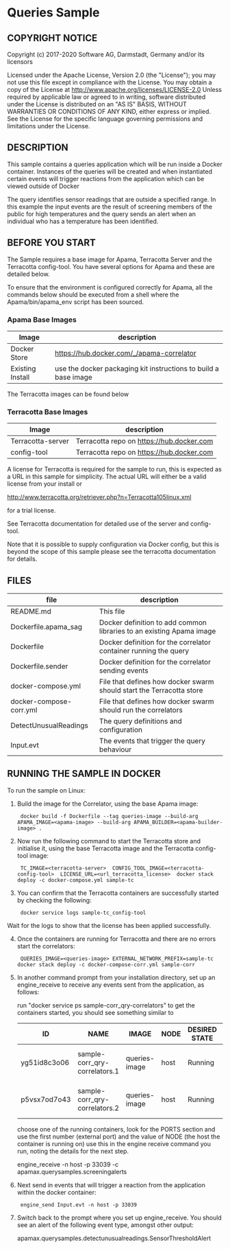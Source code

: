# Queries Sample

## COPYRIGHT NOTICE

Copyright (c) 2017-2020 Software AG, Darmstadt, Germany and/or its licensors

Licensed under the Apache License, Version 2.0 (the "License"); you may not use this 
file except in compliance with the License. You may obtain a copy of the License at
http://www.apache.org/licenses/LICENSE-2.0
Unless required by applicable law or agreed to in writing, software distributed under the
License is distributed on an "AS IS" BASIS, WITHOUT WARRANTIES OR CONDITIONS OF ANY KIND, 
either express or implied. 
See the License for the specific language governing permissions and limitations under the License.


## DESCRIPTION

This sample contains a queries application which will be run inside a 
Docker container. Instances of the queries will be created 
and when instantiated certain events will trigger reactions from the 
application which can be viewed outside of Docker 

The query identifies sensor readings that are outside a
specified range. In this example the input events are the
result of screening members of the public for high temperatures
and the query sends an alert when an individual who has a
temperature has been identified.

## BEFORE YOU START 

The Sample requires a base image for Apama, Terracotta Server and the Terracotta 
config-tool. You have several options for Apama and these are detailed below.

To ensure that the environment is configured correctly for Apama, all the 
commands below should be executed from a shell where the Apama/bin/apama_env 
script has been sourced.

### Apama Base Images
| Image                     |description                                                         |
|---------------------------|--------------------------------------------------------------------|
|Docker Store               | https://hub.docker.com/_/apama-correlator                   |
|Existing Install           | use the docker packaging kit instructions to build a base image    |

The Terracotta images can be found below 

### Terracotta Base Images
| Image                     |description                                                         |
|---------------------------|--------------------------------------------------------------------|
|Terracotta-server          | Terracotta repo on https://hub.docker.com                        |
|config-tool                | Terracotta repo on https://hub.docker.com                        |

A license for Terracotta is required for the sample to run, this is expected as a URL in this 
sample for simplicity. The actual URL will either be a valid license from your install or 

http://www.terracotta.org/retriever.php?n=Terracotta105linux.xml

for a trial license. 

See Terracotta documentation for detailed use of the server and config-tool.

Note that it is possible to supply configuration via Docker config, 
but this is beyond the scope of this sample please see the terracotta documentation for details.


## FILES
| file                      |description                                                         |
|---------------------------|--------------------------------------------------------------------|
|README.md                  |This file                                                           |
|Dockerfile.apama_sag       |Docker definition to add common libraries to an existing Apama image|
|Dockerfile                 |Docker definition for the correlator container running the query    |
|Dockerfile.sender          |Docker definition for the correlator  sending events                |
|docker-compose.yml         |File that defines how docker swarm should start the Terracotta store|
|docker-compose-corr.yml    |File that defines how docker swarm should run the correlators       |
|DetectUnusualReadings      |The query definitions and configuration                             |
|Input.evt                  |The events that trigger the query behaviour                         |


## RUNNING THE SAMPLE IN DOCKER

To run the sample on Linux:

1. Build the image for the Correlator, using the base Apama image:

        docker build -f Dockerfile --tag queries-image --build-arg APAMA_IMAGE=<apama-image> --build-arg APAMA_BUILDER=<apama-builder-image> .
 
2. Now run the following command to start the Terracotta store and initialise it, using the base Terracotta image and the Terracotta config-tool image:
    
        TC_IMAGE=<terracotta-server>  CONFIG_TOOL_IMAGE=<terracotta-config-tool>  LICENSE_URL=<url_terracotta_license>  docker stack deploy -c docker-compose.yml sample-tc
   
3. You can confirm that the Terracotta containers are successfully started by checking the following:
 
        docker service logs sample-tc_config-tool 

Wait for the logs to show that the license has been applied successfully.

4. Once the containers are running for Terracotta and there are no errors start the correlators:
 
        QUERIES_IMAGE=<queries-image> EXTERNAL_NETWORK_PREFIX=sample-tc docker stack deploy -c docker-compose-corr.yml sample-corr

5. In another command prompt from your installation directory, set up an engine_receive to receive any events sent from the application, as follows:

    run "docker service ps sample-corr_qry-correlators" to get the containers started, you should see something similar to 
    
    |ID          |NAME                         |IMAGE        |NODE| DESIRED STATE|CURRENT STATE         | ERROR| PORTS|
    |---         |---                          |---          |--- |---           |---                   |---   |---   |
    |yg51id8c3o06|sample-corr_qry-correlators.1|queries-image|host|Running       |Running 46 seconds ago|      |*:33039->15903/tcp|
    |p5vsx7od7o43|sample-corr_qry-correlators.2|queries-image|host|Running       |Running 46 seconds ago|      |*:33038->15903/tcp|

    choose one of the running containers, look for the PORTS section and use the first number (external port) and 
    the value of NODE (the host the container is running on) use this in the engine receive command you run, noting 
    the details for the next step.

    engine_receive -n host -p 33039 -c apamax.querysamples.screeningalerts

6. Next send in events that will trigger a reaction from the application within the docker container:

        engine_send Input.evt -n host -p 33039

7. Switch back to the prompt where you set up engine_receive. You should see an alert of the following event type, 
amongst other output:

    apamax.querysamples.detectunusualreadings.SensorThresholdAlert

